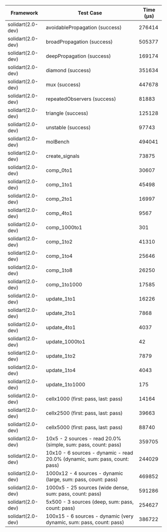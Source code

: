 | Framework | Test Case | Time (μs) |
| --- | --- | --- |
| solidart(2.0-dev) | avoidablePropagation (success) | 276414 |
| solidart(2.0-dev) | broadPropagation (success) | 505377 |
| solidart(2.0-dev) | deepPropagation (success) | 169174 |
| solidart(2.0-dev) | diamond (success) | 351634 |
| solidart(2.0-dev) | mux (success) | 447678 |
| solidart(2.0-dev) | repeatedObservers (success) | 81883 |
| solidart(2.0-dev) | triangle (success) | 125128 |
| solidart(2.0-dev) | unstable (success) | 97743 |
| solidart(2.0-dev) | molBench | 494041 |
| solidart(2.0-dev) | create_signals | 73875 |
| solidart(2.0-dev) | comp_0to1 | 30607 |
| solidart(2.0-dev) | comp_1to1 | 45498 |
| solidart(2.0-dev) | comp_2to1 | 16997 |
| solidart(2.0-dev) | comp_4to1 | 9567 |
| solidart(2.0-dev) | comp_1000to1 | 301 |
| solidart(2.0-dev) | comp_1to2 | 41310 |
| solidart(2.0-dev) | comp_1to4 | 25646 |
| solidart(2.0-dev) | comp_1to8 | 26250 |
| solidart(2.0-dev) | comp_1to1000 | 17585 |
| solidart(2.0-dev) | update_1to1 | 16226 |
| solidart(2.0-dev) | update_2to1 | 7868 |
| solidart(2.0-dev) | update_4to1 | 4037 |
| solidart(2.0-dev) | update_1000to1 | 42 |
| solidart(2.0-dev) | update_1to2 | 7879 |
| solidart(2.0-dev) | update_1to4 | 4043 |
| solidart(2.0-dev) | update_1to1000 | 175 |
| solidart(2.0-dev) | cellx1000 (first: pass, last: pass) | 14164 |
| solidart(2.0-dev) | cellx2500 (first: pass, last: pass) | 39663 |
| solidart(2.0-dev) | cellx5000 (first: pass, last: pass) | 88740 |
| solidart(2.0-dev) | 10x5 - 2 sources - read 20.0% (simple, sum: pass, count: pass) | 359705 |
| solidart(2.0-dev) | 10x10 - 6 sources - dynamic - read 20.0% (dynamic, sum: pass, count: pass) | 244029 |
| solidart(2.0-dev) | 1000x12 - 4 sources - dynamic (large, sum: pass, count: pass) | 469852 |
| solidart(2.0-dev) | 1000x5 - 25 sources (wide dense, sum: pass, count: pass) | 591286 |
| solidart(2.0-dev) | 5x500 - 3 sources (deep, sum: pass, count: pass) | 254627 |
| solidart(2.0-dev) | 100x15 - 6 sources - dynamic (very dynamic, sum: pass, count: pass) | 386722 |

